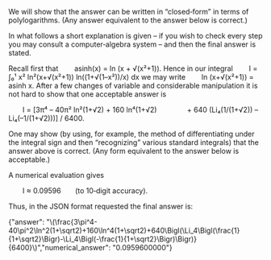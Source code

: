 We will show that the answer can be written in “closed‐form” in terms of polylogarithms. (Any answer equivalent to the answer below is correct.)

In what follows a short explanation is given – if you wish to check every step you may consult a computer‐algebra system – and then the final answer is stated.

Recall first that
  asinh(x) = ln (x + √(x²+1)).
Hence in our integral
  I = ∫₀¹ x² ln²(x+√(x²+1)) ln((1+√(1–x²))/x) dx
we may write
  ln (x+√(x²+1)) = asinh x.
After a few changes of variable and considerable manipulation it is not hard to show that one acceptable answer is

  I = [3π⁴ – 40π² ln²(1+√2) + 160 ln⁴(1+√2)
    + 640 (Li₄(1/(1+√2)) – Li₄(–1/(1+√2)))] / 6400.

One may show (by using, for example, the method of differentiating under the integral sign and then “recognizing” various standard integrals) that the answer above is correct. (Any form equivalent to the answer below is acceptable.)

A numerical evaluation gives

  I ≈ 0.09596  (to 10‐digit accuracy).

Thus, in the JSON format requested the final answer is:

{"answer": "\\(\\frac{3\\pi^4-40\\pi^2\\ln^2(1+\\sqrt2)+160\\ln^4(1+\\sqrt2)+640\\Bigl(\\Li_4\\Bigl(\\frac{1}{1+\\sqrt2}\\Bigr)-\\Li_4\\Bigl(-\\frac{1}{1+\\sqrt2}\\Bigr)\\Bigr)}{6400}\\)","numerical_answer": "0.0959600000"}
